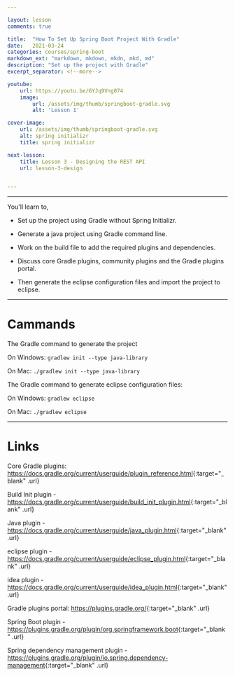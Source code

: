 ```yaml
---

layout: lesson
comments: true

title:  "How To Set Up Spring Boot Project With Gradle"
date:   2021-03-24
categories: courses/spring-boot
markdown_ext: "markdown, mkdown, mkdn, mkd, md"
description: "Set up the project with Gradle"
excerpt_separator: <!--more-->

youtube:
    url: https://youtu.be/6YJq9Vng074
    image:
        url: /assets/img/thumb/springboot-gradle.svg
        alt: 'Lesson 1'

cover-image: 
    url: /assets/img/thumb/springboot-gradle.svg
    alt: spring initializr
    title: spring initializr

next-lesson:
    title: Lesson 3 - Designing the REST API
    url: lesson-3-design


---
```


<span id="ezoic-pub-video-placeholder-4"></span>

<hr class="gray">

You'll learn to,

- Set up the project using Gradle without Spring Initializr.

- Generate a java project using Gradle command line.

- Work on the build file to add the required plugins and dependencies.

- Discuss core Gradle plugins, community plugins and the Gradle plugins portal.

- Then generate the eclipse configuration files and import the project to eclipse.

<!-- Ezoic - under_first_paragraph - under_first_paragraph -->
<div id="ezoic-pub-ad-placeholder-124"> </div>
<!-- End Ezoic - under_first_paragraph - under_first_paragraph -->

<hr class="gray">

# Cammands

The Gradle command to generate the project

On Windows: `gradlew init --type java-library`

On Mac: `./gradlew init --type java-library`



The Gradle command to generate eclipse configuration files:

On Windows:  `gradlew eclipse`

On Mac: `./gradlew eclipse`

<!-- Ezoic - under_second_paragraph - under_second_paragraph -->
<div id="ezoic-pub-ad-placeholder-125"> </div>
<!-- End Ezoic - under_second_paragraph - under_second_paragraph -->

<hr class="gray">

# Links

Core Gradle plugins: <https://docs.gradle.org/current/userguide/plugin_reference.html>{:target="_blank" .url}

Build Init plugin - <https://docs.gradle.org/current/userguide/build_init_plugin.html>{:target="_blank" .url}

Java plugin - <https://docs.gradle.org/current/userguide/java_plugin.html>{:target="_blank" .url}

eclipse plugin - <https://docs.gradle.org/current/userguide/eclipse_plugin.html>{:target="_blank" .url}

idea plugin - <https://docs.gradle.org/current/userguide/idea_plugin.html>{:target="_blank" .url}

Gradle plugins portal:  <https://plugins.gradle.org/>{:target="_blank" .url}

Spring Boot plugin - <https://plugins.gradle.org/plugin/org.springframework.boot>{:target="_blank" .url}

Spring dependency management plugin - <https://plugins.gradle.org/plugin/io.spring.dependency-management>{:target="_blank" .url}





